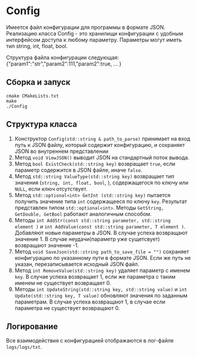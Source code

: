 # Config
Имеется файл конфигурации для программы в формате JSON.
Реализацию класса Config - это хранилищи конфигурации с удобным интерфейсом доступа к любому параметру.
Параметры могут иметь тип string, int, float, bool.

Структура файла конфигурации следующая:
{"param1":"str","param2":111,"param2":true, ... }
## Сборка и запуск
```
cmake CMakeLists.txt
make
./Config
```
## Структура класса
1. Конструктор ```Config(std::string & path_to_parse)``` принимает на вход путь к JSON файлу, который содержит конфигурацию, и сохраняет JSON во внутреннем представлении
2. Метод ```void ViewJSON()``` выводит JSON на стандартный поток вывода.
3. Метод ```bool ExistCheck(std::string key)``` возвращает ```true```, если параметр содержится в JSON файле, иначе ```false```. 
4. Метод ```std::string ValueType(std::string key)``` возвращает тип значения (```string, int, float, bool```, ), содержащегося по ключу или ```NULL```, если ключ отсутствует.
5. Метод ```std::optional<int> GetInt (std::string key)``` пытается получить значение типа ```int``` содержащееся по ключу ```key```. Результат представлен типом ```std::optional<int>```. Методы ```GetString, GetDouble, GetBool``` работают аналогичным способом.
5. Методы ```int AddStr(const std::string parameter, std::string element )``` и ```int AddValue(const std::string parameter, T element )```. Добавляют новые параметры в JSON. В случае успеха возвращают значение 1. В случае неудачи(параметр уже сущетсвует) возвращают значение -1.
6. Метод ```void SaveJson(std::string path_to_save_file = "")``` сохраняет конфигурацию по указанному пути в формате JSON. Если же путь не указан, перезаписывается исходный JSON файл.
7. Метод ```int RemoveValue(std::string key)``` удаляет параметр с именем ```key```. В случае успеха возвращает 1, если же параметра с таким именем не существует возвращает 0.
8. Методы ```int UpdateString(std::string key, std::string value)``` и ```int Update(std::string key, T value)``` обновляют значения по заданным параметрам. В случае успеха возвращают 1, в случае если параметра не существует возвращают 0.
## Логирование
Все взаимодействия с конфигурацией отображаются в лог-файле ```logs/logs/txt```.
